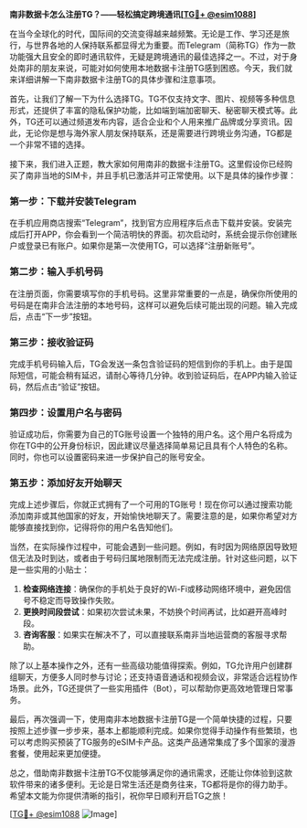 **南非数据卡怎么注册TG？——轻松搞定跨境通讯[[TG💪+ @esim1088](https://t.me/s/esim1088)]**

在当今全球化的时代，国际间的交流变得越来越频繁。无论是工作、学习还是旅行，与世界各地的人保持联系都显得尤为重要。而Telegram（简称TG）作为一款功能强大且安全的即时通讯软件，无疑是跨境通讯的最佳选择之一。不过，对于身处南非的朋友来说，可能对如何使用本地数据卡注册TG感到困惑。今天，我们就来详细讲解一下南非数据卡注册TG的具体步骤和注意事项。

首先，让我们了解一下为什么选择TG。TG不仅支持文字、图片、视频等多种信息形式，还提供了丰富的隐私保护功能，比如端到端加密聊天、秘密聊天模式等。此外，TG还可以通过频道发布内容，适合企业和个人用来推广品牌或分享资讯。因此，无论你是想与海外家人朋友保持联系，还是需要进行跨境业务沟通，TG都是一个非常不错的选择。

接下来，我们进入正题，教大家如何用南非的数据卡注册TG。这里假设你已经购买了南非当地的SIM卡，并且手机已激活并可正常使用。以下是具体的操作步骤：

### **第一步：下载并安装Telegram**
在手机应用商店搜索“Telegram”，找到官方应用程序后点击下载并安装。安装完成后打开APP，你会看到一个简洁明快的界面。初次启动时，系统会提示你创建账户或登录已有账户。如果你是第一次使用TG，可以选择“注册新账号”。

### **第二步：输入手机号码**
在注册页面，你需要填写你的手机号码。这里非常重要的一点是，确保你所使用的号码是在南非合法注册的本地号码，这样可以避免后续可能出现的问题。输入完成后，点击“下一步”按钮。

### **第三步：接收验证码**
完成手机号码输入后，TG会发送一条包含验证码的短信到你的手机上。由于是国际短信，可能会稍有延迟，请耐心等待几分钟。收到验证码后，在APP内输入验证码，然后点击“验证”按钮。

### **第四步：设置用户名与密码**
验证成功后，你需要为自己的TG账号设置一个独特的用户名。这个用户名将成为你在TG中的公开身份标识，因此建议尽量选择简单易记且具有个人特色的名称。同时，你也可以设置密码来进一步保护自己的账号安全。

### **第五步：添加好友开始聊天**
完成上述步骤后，你就正式拥有了一个可用的TG账号！现在你可以通过搜索功能添加南非或其他国家的好友，开始愉快地聊天了。需要注意的是，如果你希望对方能够直接找到你，记得将你的用户名告知他们。

当然，在实际操作过程中，可能会遇到一些问题。例如，有时因为网络原因导致短信无法及时到达，或者由于号码归属地限制而无法完成注册。针对这些问题，以下是一些实用的小贴士：

1. **检查网络连接**：确保你的手机处于良好的Wi-Fi或移动网络环境中，避免因信号不稳定而导致操作失败。
2. **更换时间段尝试**：如果初次尝试未果，不妨换个时间再试，比如避开高峰时段。
3. **咨询客服**：如果实在解决不了，可以直接联系南非当地运营商的客服寻求帮助。

除了以上基本操作之外，还有一些高级功能值得探索。例如，TG允许用户创建群组聊天，方便多人同时参与讨论；还支持语音通话和视频会议，非常适合远程协作场景。此外，TG还提供了一些实用插件（Bot），可以帮助你更高效地管理日常事务。

最后，再次强调一下，使用南非本地数据卡注册TG是一个简单快捷的过程，只要按照上述步骤一步步来，基本上都能顺利完成。如果你觉得手动操作有些繁琐，也可以考虑购买预装了TG服务的eSIM卡产品。这类产品通常集成了多个国家的漫游套餐，使用起来更加便捷。

总之，借助南非数据卡注册TG不仅能够满足你的通讯需求，还能让你体验到这款软件带来的诸多便利。无论是日常生活还是商务往来，TG都将是你的得力助手。希望本文能为你提供清晰的指引，祝你早日顺利开启TG之旅！

[[TG💪+ @esim1088](https://t.me/s/esim1088) ![Image](https://i.postimg.cc/4NQfJmqS/Snipaste-2025-05-13-00-14-12.png)]